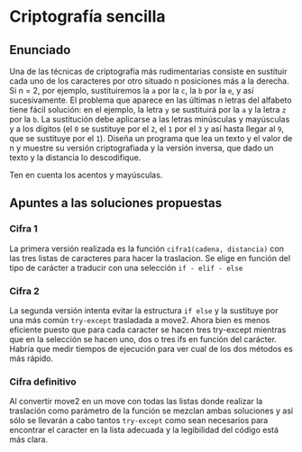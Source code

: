 # Criptografía sencilla

## Enunciado
Una de las técnicas de criptografía más rudimentarias consiste en sustituir cada uno de los caracteres por otro situado n posiciones más a la derecha. Si n = 2, por ejemplo, sustituiremos la `a` por la `c`, la `b` por la `e`, y así sucesivamente. El problema que aparece en las últimas n letras del alfabeto tiene fácil solución: en el ejemplo, la letra `y` se sustituirá por la `a` y la letra `z` por la `b`. La sustitución debe aplicarse a las letras minúsculas y mayúsculas y a los dígitos (el `0` se sustituye por el `2`, el `1` por el `3` y así hasta llegar al `9`, que se sustituye por el `1`).
Diseña un programa que lea un texto y el valor de n y muestre su versión criptografiada y la versión inversa, que dado un texto y la distancia lo descodifique.

Ten en cuenta los acentos y mayúsculas.

## Apuntes a las soluciones propuestas

### Cifra 1

La primera versión realizada es la función `cifra1(cadena, distancia)` con las tres listas de caracteres para hacer la traslacion. Se elige en función del tipo de carácter a traducir con una selección `if - elif - else`

### Cifra 2

La segunda versión intenta evitar la estructura `if else` y la sustituye por una más común `try-except` trasladada a move2. Ahora bien es menos eficiente puesto que para cada caracter se hacen tres try-except mientras que en la selección se hacen uno, dos o tres ifs en función del carácter. Habría que medir tiempos de ejecución para ver cual de los dos métodos es más rápido.

### Cifra definitivo

Al convertir move2 en un move con todas las listas donde realizar la traslación como parámetro de la función se mezclan ambas soluciones y así sólo se llevarán a cabo tantos `try-except` como sean necesarios para encontrar el caracter en la lista adecuada y la legibilidad del código está más clara.